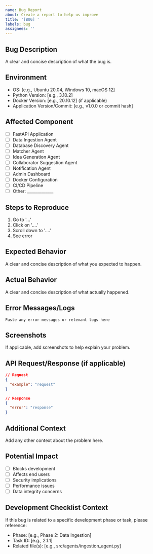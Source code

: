 ```yaml
---
name: Bug Report
about: Create a report to help us improve
title: '[BUG] '
labels: bug
assignees: ''
---
```


## Bug Description
A clear and concise description of what the bug is.

## Environment
- OS: [e.g., Ubuntu 20.04, Windows 10, macOS 12]
- Python Version: [e.g., 3.10.2]
- Docker Version: [e.g., 20.10.12] (if applicable)
- Application Version/Commit: [e.g., v1.0.0 or commit hash]

## Affected Component
- [ ] FastAPI Application
- [ ] Data Ingestion Agent
- [ ] Database Discovery Agent
- [ ] Matcher Agent
- [ ] Idea Generation Agent
- [ ] Collaborator Suggestion Agent
- [ ] Notification Agent
- [ ] Admin Dashboard
- [ ] Docker Configuration
- [ ] CI/CD Pipeline
- [ ] Other: _____________

## Steps to Reproduce
1. Go to '...'
2. Click on '....'
3. Scroll down to '....'
4. See error

## Expected Behavior
A clear and concise description of what you expected to happen.

## Actual Behavior
A clear and concise description of what actually happened.

## Error Messages/Logs
```
Paste any error messages or relevant logs here
```

## Screenshots
If applicable, add screenshots to help explain your problem.

## API Request/Response (if applicable)
```json
// Request
{
  "example": "request"
}

// Response
{
  "error": "response"
}
```

## Additional Context
Add any other context about the problem here.

## Potential Impact
- [ ] Blocks development
- [ ] Affects end users
- [ ] Security implications
- [ ] Performance issues
- [ ] Data integrity concerns

## Development Checklist Context
If this bug is related to a specific development phase or task, please reference:
- Phase: [e.g., Phase 2: Data Ingestion]
- Task ID: [e.g., 2.1.1]
- Related file(s): [e.g., src/agents/ingestion_agent.py]